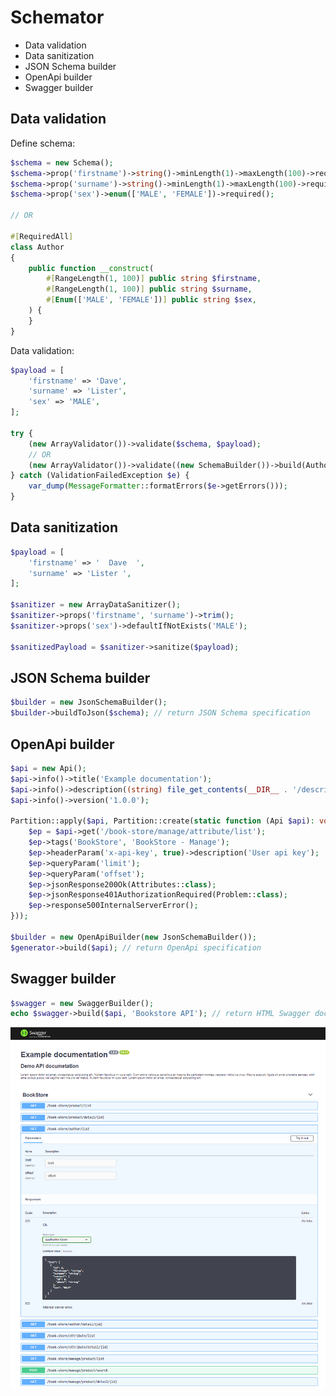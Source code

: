 Schemator
=========
- Data validation
- Data sanitization
- JSON Schema builder
- OpenApi builder
- Swagger builder

Data validation
---------------

Define schema:
```php
$schema = new Schema();
$schema->prop('firstname')->string()->minLength(1)->maxLength(100)->required();
$schema->prop('surname')->string()->minLength(1)->maxLength(100)->required();
$schema->prop('sex')->enum(['MALE', 'FEMALE'])->required();

// OR

#[RequiredAll]
class Author
{
    public function __construct(
        #[RangeLength(1, 100)] public string $firstname,
        #[RangeLength(1, 100)] public string $surname,
        #[Enum(['MALE', 'FEMALE'])] public string $sex,
    ) {
    }
}
```

Data validation:
```php
$payload = [
    'firstname' => 'Dave',
    'surname' => 'Lister',
    'sex' => 'MALE',
];

try {
    (new ArrayValidator())->validate($schema, $payload);
    // OR
    (new ArrayValidator())->validate((new SchemaBuilder())->build(Author::class), $payload);
} catch (ValidationFailedException $e) {
    var_dump(MessageFormatter::formatErrors($e->getErrors()));
}
```

Data sanitization
-----------------

```php
$payload = [
    'firstname' => '  Dave  ',
    'surname' => 'Lister ',
];

$sanitizer = new ArrayDataSanitizer();
$sanitizer->props('firstname', 'surname')->trim();
$sanitizer->props('sex')->defaultIfNotExists('MALE');

$sanitizedPayload = $sanitizer->sanitize($payload);
```

JSON Schema builder
---------------------

```php
$builder = new JsonSchemaBuilder();
$builder->buildToJson($schema); // return JSON Schema specification
```

OpenApi builder
-----------------

```php
$api = new Api();
$api->info()->title('Example documentation');
$api->info()->description((string) file_get_contents(__DIR__ . '/description.md'));
$api->info()->version('1.0.0');

Partition::apply($api, Partition::create(static function (Api $api): void {
    $ep = $api->get('/book-store/manage/attribute/list');
    $ep->tags('BookStore', 'BookStore - Manage');
    $ep->headerParam('x-api-key', true)->description('User api key');
    $ep->queryParam('limit');
    $ep->queryParam('offset');
    $ep->jsonResponse200Ok(Attributes::class);
    $ep->jsonResponse401AuthorizationRequired(Problem::class);
    $ep->response500InternalServerError();
}));

$builder = new OpenApiBuilder(new JsonSchemaBuilder());
$generator->build($api); // return OpenApi specification
```

Swagger builder
---------------

```php
$swagger = new SwaggerBuilder();
echo $swagger->build($api, 'Bookstore API'); // return HTML Swagger documentation
```

![Bookstore API documentation](./Demo/resources/ExampleDocumentation.png)

